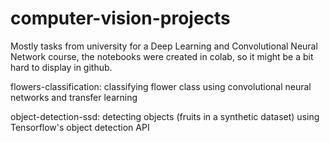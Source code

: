 # computer-vision-projects

Mostly tasks from university for a Deep Learning and Convolutional Neural Network course, the notebooks were created in colab, so it might be a bit hard to display in github.

flowers-classification: classifying flower class using convolutional neural networks and transfer learning

object-detection-ssd: detecting objects (fruits in a synthetic dataset) using Tensorflow's object detection API
